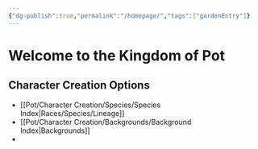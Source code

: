```yaml
---
{"dg-publish":true,"permalink":"/homepage/","tags":["gardenEntry"]}
---
```


# Welcome to the Kingdom of Pot
## Character Creation Options
- [[Pot/Character Creation/Species/Species Index\|Races/Species/Lineage]]
- [[Pot/Character Creation/Backgrounds/Background Index\|Backgrounds]]
- 